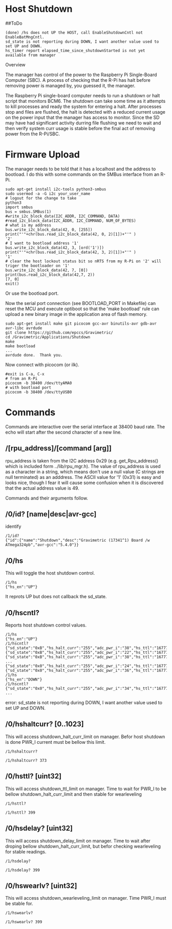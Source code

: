 # Host Shutdown

##ToDo

```
(done) /hs does not UP the HOST, call EnableShutdownCntl not EnableBatMngCntl.
sd_state is not reporting during DOWN, I want another value used to set UP and DOWN.
hs_timer report elapsed_time_since_shutdownStarted is not yet available from manager
```


 Overview

The manager has control of the power to the Raspberry Pi Single-Board Computer (SBC). A process of checking that the R-Pi has halt before removing power is managed by, you guessed it, the manager.

The Raspberry Pi single-board computer needs to run a shutdown or halt script that monitors BCM6. The shutdown can take some time as it attempts to kill processes and ready the system for entering a halt. After processes stop and files are flushed, the halt is detected with a reduced current usage on the power input that the manager has access to monitor.  Since the SD may have had significant activity durring file flushing we need to wait and then verify system curr usage is stable before the final act of removing power from the R-Pi/SBC.


# Firmware Upload

The manager needs to be told that it has a localhost and the address to bootload. I do this with some commands on the SMBus interface from an R-Pi.

``` 
sudo apt-get install i2c-tools python3-smbus
sudo usermod -a -G i2c your_user_name
# logout for the change to take
python3
import smbus
bus = smbus.SMBus(1)
#write_i2c_block_data(I2C_ADDR, I2C_COMMAND, DATA)
#read_i2c_block_data(I2C_ADDR, I2C_COMMAND, NUM_OF_BYTES)
# what is my address
bus.write_i2c_block_data(42, 0, [255])
print("'"+chr(bus.read_i2c_block_data(42, 0, 2)[1])+"'" )
'2'
# I want to bootload address '1'
bus.write_i2c_block_data(42, 3, [ord('1')])
print("'"+chr(bus.read_i2c_block_data(42, 3, 2)[1])+"'" )
'1'
# clear the host lockout status bit so nRTS from my R-Pi on '2' will triger the bootloader on '1'
bus.write_i2c_block_data(42, 7, [0])
print(bus.read_i2c_block_data(42,7, 2))
[7, 0]
exit()
```

Or use the bootload port.

Now the serial port connection (see BOOTLOAD_PORT in Makefile) can reset the MCU and execute optiboot so that the 'make bootload' rule can upload a new binary image in the application area of flash memory.

``` 
sudo apt-get install make git picocom gcc-avr binutils-avr gdb-avr avr-libc avrdude
git clone https://github.com/epccs/Gravimetric/
cd /Gravimetric/Applications/Shutdown
make
make bootload
...
avrdude done.  Thank you.
``` 

Now connect with picocom (or ilk).


``` 
#exit is C-a, C-x
# from an R-Pi
picocom -b 38400 /dev/ttyAMA0
# with bootload port
picocom -b 38400 /dev/ttyUSB0
``` 

# Commands

Commands are interactive over the serial interface at 38400 baud rate. The echo will start after the second character of a new line. 


## /\[rpu_address\]/\[command \[arg\]\]

rpu_address is taken from the I2C address 0x29 (e.g. get_Rpu_address() which is included form ../lib/rpu_mgr.h). The value of rpu_address is used as a character in a string, which means don't use a null value (C strings are null terminated) as an adddress. The ASCII value for '1' (0x31) is easy and looks nice, though I fear it will cause some confusion when it is discovered that the actual address value is 49.

Commands and their arguments follow.


## /0/id? \[name|desc|avr-gcc\]

identify 

``` 
/1/id?
{"id":{"name":"Shutdown","desc":"Gravimetric (17341^1) Board /w ATmega324pb","avr-gcc":"5.4.0"}}
```


##  /0/hs

This will toggle the host shutdown control.

``` 
/1/hs
{"hs_en":"UP"}
```

It reprots UP but does not callback the sd_state. 


##  /0/hscntl?

Reports host shutdown control values. 

``` 
/1/hs
{"hs_en":"UP"}
/1/hscntl?
{"sd_state":"0xB","hs_halt_curr":"255","adc_pwr_i":"38","hs_ttl":"16777215","hs_delay":"33554431","hs_wearlv":"50331647","hs_timer":"0"}
{"sd_state":"0xB","hs_halt_curr":"255","adc_pwr_i":"22","hs_ttl":"16777215","hs_delay":"33554431","hs_wearlv":"50331647","hs_timer":"0"}
{"sd_state":"0xB","hs_halt_curr":"255","adc_pwr_i":"38","hs_ttl":"16777215","hs_delay":"33554431","hs_wearlv":"50331647","hs_timer":"0"}
...
{"sd_state":"0x0","hs_halt_curr":"255","adc_pwr_i":"24","hs_ttl":"16777215","hs_delay":"33554431","hs_wearlv":"50331647","hs_timer":"0"}
{"sd_state":"0x0","hs_halt_curr":"255","adc_pwr_i":"36","hs_ttl":"16777215","hs_delay":"33554431","hs_wearlv":"50331647","hs_timer":"0"}
/1/hs
{"hs_en":"DOWN"}
/1/hscntl?
{"sd_state":"0x0","hs_halt_curr":"255","adc_pwr_i":"34","hs_ttl":"16777215","hs_delay":"33554431","hs_wearlv":"50331647","hs_timer":"0"}
...
``` 

error: sd_state is not reporting during DOWN, I want another value used to set UP and DOWN.


##  /0/hshaltcurr? \[0..1023\]

This will access shutdown_halt_curr_limit on manager. Befor host shutdown is done PWR_I current must be bellow this limit.

``` 
/1/hshaltcurr?

/1/hshaltcurr? 373

```


##  /0/hsttl? \[uint32\]

This will access shutdown_ttl_limit on manager. Time to wait for PWR_I to be bellow shutdown_halt_curr_limit and then stable for wearleveling

``` 
/1/hsttl?

/1/hsttl? 399

```


##  /0/hsdelay? \[uint32\]

This will access shutdown_delay_limit on manager. Time to wait after droping bellow shutdown_halt_curr_limit, but befor checking wearleveling for stable readings.

``` 
/1/hsdelay?

/1/hsdelay? 399

```


##  /0/hswearlv? \[uint32\]

This will access shutdown_wearleveling_limit on manager. Time PWR_I must be stable for.

``` 
/1/hswearlv?

/1/hswearlv? 399

```